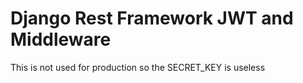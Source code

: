 # Django Rest Framework JWT and Middleware

This is not used for production so the SECRET_KEY is useless
